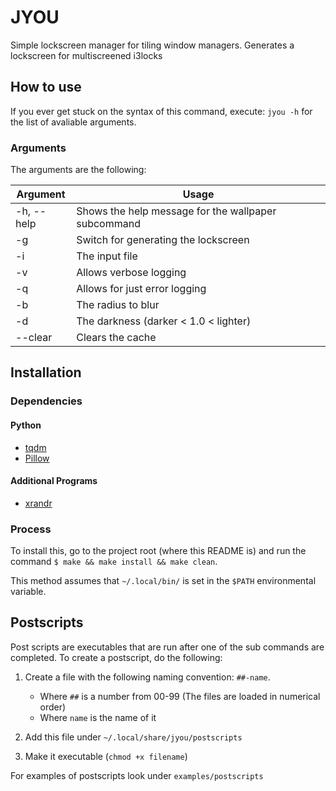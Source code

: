 # JYOU
Simple lockscreen manager for tiling window managers.
Generates a lockscreen for multiscreened i3locks

## How to use
If you ever get stuck on the syntax of this command, execute: `jyou -h` for the list of avaliable arguments.

### Arguments
The arguments are the following:

| Argument  | Usage |
|-----------|-----------------------------------------------------|
| -h, --help| Shows the help message for the wallpaper subcommand |
| -g        | Switch for generating the lockscreen |
| -i        | The input file |
| -v        | Allows verbose logging |
| -q        | Allows for just error logging |
| -b        | The radius to blur |
| -d        | The darkness (darker < 1.0 < lighter) |
| --clear   | Clears the cache |

## Installation

### Dependencies

#### Python
 - [tqdm](https://pypi.org/project/tqdm/)
 - [Pillow](https://pypi.org/project/Pillow/)

#### Additional Programs
 - [xrandr](https://www.archlinux.org/packages/extra/x86_64/xorg-xrandr/)

### Process
To install this, go to the project root (where this README is) and run the command `$ make && make install && make clean`.

This method assumes that `~/.local/bin/` is set in the `$PATH` environmental variable.

## Postscripts
Post scripts are executables that are run after one of the sub commands are completed.
To create a postscript, do the following:
1. Create a file with the following naming convention: `##-name`.

	 - Where `##` is a number from 00-99 (The files are loaded in numerical order)
 	 - Where `name` is the name of it

2. Add this file under `~/.local/share/jyou/postscripts`
3. Make it executable (`chmod +x filename`)

For examples of postscripts look under `examples/postscripts`
